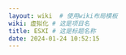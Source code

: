 ```yaml
---
layout: wiki  # 使用wiki布局模板
wiki: 虚拟化 # 这是项目名
title: ESXI # 这是标题名称
date: 2024-01-24 10:52:15
---
```


